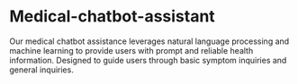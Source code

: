 # Medical-chatbot-assistant
Our medical chatbot assistance leverages natural language processing and machine learning to provide users with prompt and reliable health information. Designed to guide users through basic symptom inquiries and general inquiries.
